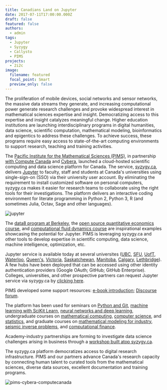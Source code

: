 ```yaml
---
title: Canadians Land on Jupyter
date: 2017-07-11T17:00:00.000Z
draft: false
featured: false
authors:
  - admin
tags:
  - Jupyter
  - Syzygy
  - Callysto
  - PIMS
projects:
  - 2i2c
image:
  filename: featured
  focal_point: Smart
  preview_only: false
---
```


The proliferation of mobile devices, social networks and sensor networks, the massive data streams they generate, and increasing computational power generate research challenges and provoke widespread interest in mathematical sciences expertise and insight. Democratizing access to this expertise and insight catalyzes meaningful change. Higher education institutions are launching interdisciplinary programs in digital humanities, data science, scientific computation, mathematical modeling, bioinformatics and epigentics to address these challenges. To achieve success, these programs require easy access to state-of-the-art computing environments to support research, teaching and training activities.

The [Pacific Institute for the Mathematical Sciences (PIMS)](http://www.pims.math.ca/), in partnership [with Compute Canada](https://www.computecanada.ca/featured/compute-canada-and-pims-launch-jupyter-service-for-researchers/) and [Cybera](https://www.cybera.ca/services/jupyter-all-in-one-science-platform/), launched a cloud-hosted scientific computing and data science platform for Canada. The service, [syzygy.ca](http://syzygy.ca), delivers [Jupyter](https://jupyter.org) to faculty, staff and students at Canada's universities using single-sign-on (SSO) via their university user account. By eliminating the requirement to install customized software on personal computers, syzygy.ca makes it easier for research teams to collaborate using the right tools for their investigations. The platform delivers an interactive coding environment for literate programming in Python 2, Python 3, R (and sometimes Julia, Octav, Sage and other languages).

![jupyter](https://wwejubwfy.s3.amazonaws.com/Canadians_Land_on_Jupyter__PIMS__Medium_2017-07-11_12-34-06.png)

The [data8 program at Berkeley](http://data8.org/sp17/), the [open source 
quantitative economics course](http://quantecon.org/), and [computational fluid dynamics course](http://lorenabarba.com/blog/cfd-python-12-steps-to-navier-stokes/) are inspirational examples showcasing the potential for Jupyter. PIMS is leveraging syzygy.ca and other tools to develop expertise in scientific computing, data science, machine intelligence, optimization, etc.

Jupyter service is available today at several universites ([UBC](https://ubc.syzygy.ca), [SFU](https://sfu.syzygy.ca), [UofT](https://utoronto.syzygy.ca), [Waterloo](https://uwaterloo.syzygy.ca), [Queen's](https://queensu.syzygy.ca), [Victoria](https://uvic.syzygy.ca), [Saskatchewan](https://usask.syzygy.ca), [Manitoba](https://umanitoba.syzygy.ca), [Calgary](https://ucalgary.syzyg.ca), [Lethbridge](https://uleth.syzygy.ca/)). A few hubs have been deployed that can be accessed using other identity authentication providers (Google OAuth; GitHub; GitHub Enterprise). Colleges, universities, and other prospective partners can request Jupyter service via syzygy.ca by [clicking here](http://syzygy.ca).

PIMS developed some support resources: [e-book introduction](https://intro.syzygy.ca); [Discourse forum](https://discourse.syzygy.ca).

The platform has been used for seminars on [Python and Git](https://github.com/ubcs3/2016-Summer), [machine learning with SciKit Learn](https://github.com/ubcs3/2016-Fall), [neural networks and deep learning](https://github.com/ubcs3/2017-Winter), undergraduate courses on [mathematical computing](https://github.com/patrickwalls/math210), [computer science](https://courses.students.ubc.ca/cs/main?pname=subjarea&tname=subjareas&req=3&dept=CPSC&course=103), and [statistics](https://github.com/wruth1/Stat-201-Jupyter), and graduate courses on [mathematical modeling for industry](https://github.com/mlamoureux/Math651w17/blob/master/Lec1_CourseInfo.ipynb), [seismic inverse problems](https://d1pbog36rugm0t.cloudfront.net/-/media/science/departments/physics1/form-documents/grad/physgradcourses.pdf), and [computational finance](http://math.ucalgary.ca/math_unitis/files/math_unitis/unitis/courses/AMAT583/W2017/LEC1/AMAT583-W2017-LEC1-outline.pdf).

Academy-industry partnerships are forming to investigate data science challenges arising in business through a [workshop built atop syzygy.ca](http://workshop.bcdata.ca).

The syzygy.ca platform democratizes access to digital research infrastructure. PIMS and our partners advance Canada's research capacity by connecting human talent to curated tools from the mathematical sciences, diverse data sources, excellent documentation and training programs. 

![pims-cybera-computecanada](https://wwejubwfy.s3.amazonaws.com/Canadians_Land_on_Jupyter__PIMS__Medium_2017-07-11_12-33-06.png)